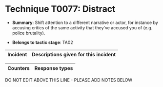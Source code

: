 # Technique T0077: Distract

* **Summary**: Shift attention to a different narrative or actor, for instance by accusing critics of the same activity that they’ve accused you of (e.g. police brutality).

* **Belongs to tactic stage**: TA02


| Incident | Descriptions given for this incident |
| -------- | -------------------- |



| Counters | Response types |
| -------- | -------------- |


DO NOT EDIT ABOVE THIS LINE - PLEASE ADD NOTES BELOW